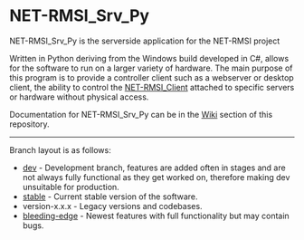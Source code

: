 # NET-RMSI_Srv_Py

NET-RMSI_Srv_Py is the serverside application for the NET-RMSI project

Written in Python deriving from the Windows build developed in C#, allows for the software to run on a larger variety of hardware. The main purpose of this program is to provide a controller client such as a webserver or desktop client, the ability to control the [NET-RMSI_Client](https://github.com/NET-RMSI/NET-RMSI_Client) attached to specific servers or hardware without physical access.


Documentation for NET-RMSI_Srv_Py can be in the [Wiki](https://github.com/NET-RMSI/NET-RMSI_Srv_Py/wiki) section of this repository.

***

Branch layout is as follows:
* [dev](https://github.com/NET-RMSI/NET-RMSI_Srv_Py/blob/dev/) - Development branch, features are added often in stages and are not always fully functional as they get worked on, therefore making dev unsuitable for production.
* [stable](https://github.com/NET-RMSI/NET-RMSI_Srv_Py/blob/stable/) - Current stable version of the software.
* version-x.x.x - Legacy versions and codebases.
* [bleeding-edge](https://github.com/NET-RMSI/NET-RMSI_Srv_Py/blob/bleedig-edge/) - Newest features with full functionality but may contain bugs.
